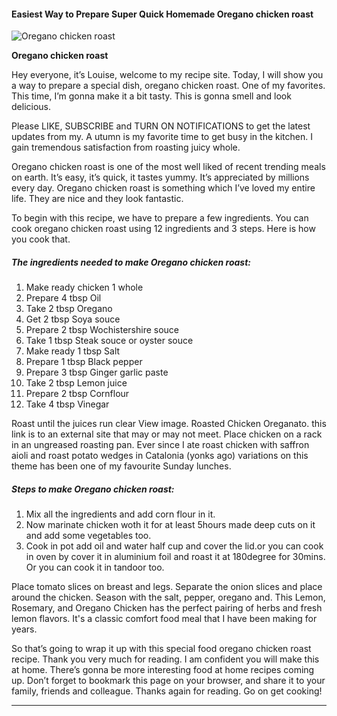             

#### Easiest Way to Prepare Super Quick Homemade Oregano chicken roast

![Oregano chicken roast](https://img-global.cpcdn.com/recipes/eee8979c308a0128/751x532cq70/oregano-chicken-roast-recipe-main-photo.jpg)

**Oregano chicken roast**

Hey everyone, it’s Louise, welcome to my recipe site. Today, I will show you a way to prepare a special dish, oregano chicken roast. One of my favorites. This time, I’m gonna make it a bit tasty. This is gonna smell and look delicious.

Please LIKE, SUBSCRIBE and TURN ON NOTIFICATIONS to get the latest updates from my. A utumn is my favorite time to get busy in the kitchen. I gain tremendous satisfaction from roasting juicy whole.

Oregano chicken roast is one of the most well liked of recent trending meals on earth. It’s easy, it’s quick, it tastes yummy. It’s appreciated by millions every day. Oregano chicken roast is something which I’ve loved my entire life. They are nice and they look fantastic.

To begin with this recipe, we have to prepare a few ingredients. You can cook oregano chicken roast using 12 ingredients and 3 steps. Here is how you cook that.

##### The ingredients needed to make Oregano chicken roast:

1.  Make ready chicken 1 whole
2.  Prepare 4 tbsp Oil
3.  Take 2 tbsp Oregano
4.  Get 2 tbsp Soya souce
5.  Prepare 2 tbsp Wochistershire souce
6.  Take 1 tbsp Steak souce or oyster souce
7.  Make ready 1 tbsp Salt
8.  Prepare 1 tbsp Black pepper
9.  Prepare 3 tbsp Ginger garlic paste
10.  Take 2 tbsp Lemon juice
11.  Prepare 2 tbsp Cornflour
12.  Take 4 tbsp Vinegar

Roast until the juices run clear View image. Roasted Chicken Oreganato. this link is to an external site that may or may not meet. Place chicken on a rack in an ungreased roasting pan. Ever since I ate roast chicken with saffron aioli and roast potato wedges in Catalonia (yonks ago) variations on this theme has been one of my favourite Sunday lunches.

##### Steps to make Oregano chicken roast:

1.  Mix all the ingredients and add corn flour in it.
2.  Now marinate chicken woth it for at least 5hours made deep cuts on it and add some vegetables too.
3.  Cook in pot add oil and water half cup and cover the lid.or you can cook in oven by cover it in aluminium foil and roast it at 180degree for 30mins. Or you can cook it in tandoor too.

Place tomato slices on breast and legs. Separate the onion slices and place around the chicken. Season with the salt, pepper, oregano and. This Lemon, Rosemary, and Oregano Chicken has the perfect pairing of herbs and fresh lemon flavors. It's a classic comfort food meal that I have been making for years.

So that’s going to wrap it up with this special food oregano chicken roast recipe. Thank you very much for reading. I am confident you will make this at home. There’s gonna be more interesting food at home recipes coming up. Don’t forget to bookmark this page on your browser, and share it to your family, friends and colleague. Thanks again for reading. Go on get cooking!

* * *
